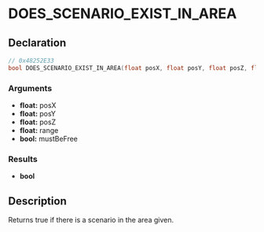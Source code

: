 # DOES_SCENARIO_EXIST_IN_AREA

## Declaration
```cpp
// 0x48252E33
bool DOES_SCENARIO_EXIST_IN_AREA(float posX, float posY, float posZ, float range, bool mustBeFree);
```

### Arguments
- **float:** posX
- **float:** posY
- **float:** posZ
- **float:** range
- **bool:** mustBeFree

### Results
- **bool**

## Description
Returns true if there is a scenario in the area given.